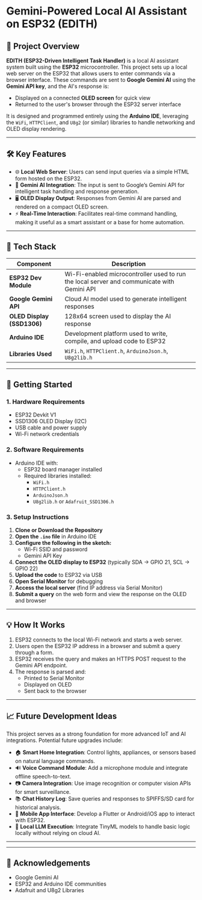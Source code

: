 # Gemini-Powered Local AI Assistant on ESP32 (EDITH)

## 🔧 Project Overview

**EDITH (ESP32-Driven Intelligent Task Handler)** is a local AI assistant system built using the **ESP32** microcontroller. This project sets up a local web server on the ESP32 that allows users to enter commands via a browser interface. These commands are sent to **Google Gemini AI** using the **Gemini API key**, and the AI's response is:

- Displayed on a connected **OLED screen** for quick view
- Returned to the user's browser through the ESP32 server interface

It is designed and programmed entirely using the **Arduino IDE**, leveraging the `WiFi`, `HTTPClient`, and `U8g2` (or similar) libraries to handle networking and OLED display rendering.

---

## 🛠️ Key Features

- 🌐 **Local Web Server**: Users can send input queries via a simple HTML form hosted on the ESP32.
- 🤖 **Gemini AI Integration**: The input is sent to Google’s Gemini API for intelligent task handling and response generation.
- 🖥️ **OLED Display Output**: Responses from Gemini AI are parsed and rendered on a compact OLED screen.
- ⚡ **Real-Time Interaction**: Facilitates real-time command handling, making it useful as a smart assistant or a base for home automation.

---

## 🧰 Tech Stack

| Component        | Description |
|------------------|-------------|
| **ESP32 Dev Module** | Wi-Fi-enabled microcontroller used to run the local server and communicate with Gemini API |
| **Google Gemini API** | Cloud AI model used to generate intelligent responses |
| **OLED Display (SSD1306)** | 128x64 screen used to display the AI response |
| **Arduino IDE**  | Development platform used to write, compile, and upload code to ESP32 |
| **Libraries Used** | `WiFi.h`, `HTTPClient.h`, `ArduinoJson.h`, `U8g2lib.h` |

---

## 🚀 Getting Started

### 1. **Hardware Requirements**

- ESP32 Devkit V1
- SSD1306 OLED Display (I2C)
- USB cable and power supply
- Wi-Fi network credentials

### 2. **Software Requirements**

- Arduino IDE with:
  - ESP32 board manager installed
  - Required libraries installed:
    - `WiFi.h`
    - `HTTPClient.h`
    - `ArduinoJson.h`
    - `U8g2lib.h` or `Adafruit_SSD1306.h`

### 3. **Setup Instructions**

1. **Clone or Download the Repository**
2. **Open the `.ino` file** in Arduino IDE
3. **Configure the following in the sketch:**
   - Wi-Fi SSID and password
   - Gemini API Key
4. **Connect the OLED display to ESP32** (typically SDA -> GPIO 21, SCL -> GPIO 22)
5. **Upload the code** to ESP32 via USB
6. **Open Serial Monitor** for debugging
7. **Access the local server** (find IP address via Serial Monitor)
8. **Submit a query** on the web form and view the response on the OLED and browser

---

## 💡 How It Works

1. ESP32 connects to the local Wi-Fi network and starts a web server.
2. Users open the ESP32 IP address in a browser and submit a query through a form.
3. ESP32 receives the query and makes an HTTPS POST request to the Gemini API endpoint.
4. The response is parsed and:
   - Printed to Serial Monitor
   - Displayed on OLED
   - Sent back to the browser

---

## 📈 Future Development Ideas

This project serves as a strong foundation for more advanced IoT and AI integrations. Potential future upgrades include:

- 🏠 **Smart Home Integration**: Control lights, appliances, or sensors based on natural language commands.
- 🔊 **Voice Command Module**: Add a microphone module and integrate offline speech-to-text.
- 📷 **Camera Integration**: Use image recognition or computer vision APIs for smart surveillance.
- 📚 **Chat History Log**: Save queries and responses to SPIFFS/SD card for historical analysis.
- 📱 **Mobile App Interface**: Develop a Flutter or Android/iOS app to interact with ESP32.
- 🧠 **Local LLM Execution**: Integrate TinyML models to handle basic logic locally without relying on cloud AI.

---



---

## 🤝 Acknowledgements

- Google Gemini AI
- ESP32 and Arduino IDE communities
- Adafruit and U8g2 Libraries
